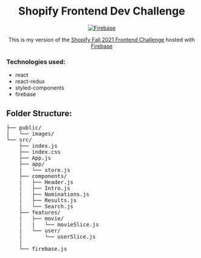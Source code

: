 <h1 align="center">
  Shopify Frontend Dev Challenge
</h1>
<p align="center">
  <a href="https://shopify-challenge-6e16c.web.app" target="_blank">
    <img src="https://img.shields.io/badge/firebase%20-%23039BE5.svg?&style=for-the-badge&logo=firebase" alt="Firebase" />
  </a>
</p>
<p align="center">
  This is my version of the <a href="https://shopify-challenge-6e16c.web.app" target="_blank">Shopify Fall 2021 Frontend Challenge</a> hosted with <a href="https://firebase.google.com/" target="_blank">Firebase</a>
</p>

### Technologies used:

- react
- react-redux
- styled-components
- firebase

## Folder Structure:

<pre>
├── public/
|   └── images/
└── src/
    ├── index.js
    ├── index.css
    ├── App.js
    ├── app/
    |   └── store.js 
    ├── components/
    |   ├── Header.js
    |   ├── Intro.js
    |   ├── Nominations.js
    |   ├── Results.js
    |   └── Search.js
    ├── features/
    |   ├── movie/
    |   |   └── movieSlice.js
    |   └── user/
    |       └── userSlice.js
    |
    └── firebase.js

</pre>
